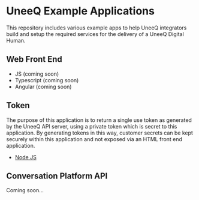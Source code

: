# UneeQ Example Applications
This repository includes various example apps to help UneeQ integrators build and setup the required services for the
delivery of a UneeQ Digital Human. 

## Web Front End
- JS (coming soon)
- Typescript (coming soon)
- Angular (coming soon)

## Token
The purpose of this application is to return a single use token as generated by the UneeQ API server, using a private 
token which is secret to this application. By generating tokens in this way, customer secrets can be kept securely
within this application and not exposed via an HTML front end application.

- [Node JS](https://gitlab.com/uneeq-oss/examples/tree/master/token/node)

## Conversation Platform API
Coming soon...
